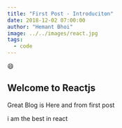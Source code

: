 ```yaml
---
title: "First Post - Introduciton"
date: 2018-12-02 07:00:00
author: "Hemant Bhoi"
image: ../../images/react.jpg
tags:
  - code
---
```


:smile:

## Welcome to Reactjs

Great Blog is Here and from first post

i am the best in react
